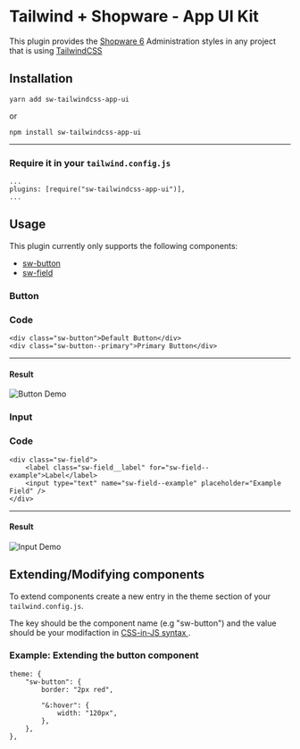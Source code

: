 # Tailwind + Shopware - App UI Kit

This plugin provides the [Shopware 6](https://www.shopware.com/en/) Administration styles in any project that is using [TailwindCSS](https://tailwindcss.com/)

## Installation

`yarn add sw-tailwindcss-app-ui`

or

`npm install sw-tailwindcss-app-ui`

---

### Require it in your `tailwind.config.js`

```
...
plugins: [require("sw-tailwindcss-app-ui")],
...
```

## Usage

This plugin currently only supports the following components:

- [sw-button](#button)
- [sw-field](#input)

### Button

### Code

```
<div class="sw-button">Default Button</div>
<div class="sw-button--primary">Primary Button</div>
```

---

#### Result

![Button Demo](../assets/button-demo.png?raw=true)

### Input

### Code

```
<div class="sw-field">
    <label class="sw-field__label" for="sw-field--example">Label</label>
    <input type="text" name="sw-field--example" placeholder="Example Field" />
</div>
```

---

#### Result

![Input Demo](../assets/input-demo.png?raw=true)


## Extending/Modifying components

To extend components create a new entry in the theme section of your `tailwind.config.js`.

The key should be the component name (e.g "sw-button") and the value should be your modifaction in [CSS-in-JS syntax
](https://tailwindcss.com/docs/plugins#css-in-js-syntax).

### Example: Extending the button component

```
theme: {
    "sw-button": {
        border: "2px red",

        "&:hover": {
            width: "120px",
        },
    },
},
```
